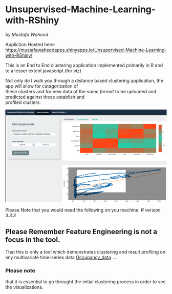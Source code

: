 # Unsupervised-Machine-Learning-with-RShiny
_by Mustafa Waheed_

Appliction Hosted here: https://mustafawaheedapps.shinyapps.io/Unsupervised-Machine-Learning-with-RShiny/

This is an End to End clustering application implemented primarily in R and to a lesser extent javascript (for viz)

Not only do I walk you through a distance based clustering application, the app will allow for catagorization of  
these clusters and for new data of the *same format* to be uploaded and predicted against these establish and  
profiled clusters.


![Cluster Viz](clus_viz.png)


Please Note that you would need the following on you machine:
*R version 3.3.3*


## Please Remember Feature Engineering is not a focus in the tool.

That this is only a tool which demonstrates clustering and result profiling on any multivariate time-series data
[Occupancy_data](http://archive.ics.uci.edu/ml/datasets/Occupancy+Detection+#)
... 
 
### Please note 
that it is essential to go throught the initial clustering process in order to see the visualizations.
